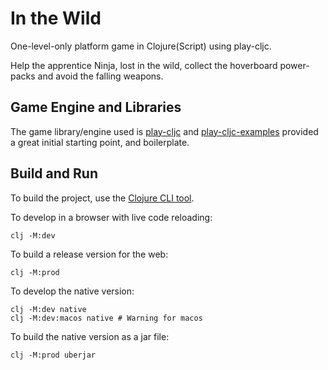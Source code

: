 # In the Wild

One-level-only platform game in Clojure(Script) using play-cljc.

Help the apprentice Ninja, lost in the wild, collect the hoverboard power-packs and avoid the falling weapons.

## Game Engine and Libraries

The game library/engine used is [play-cljc](https://github.com/oakes/play-cljc) and [play-cljc-examples](https://github.com/oakes/play-cljc-examples) provided a great initial starting point, and boilerplate.

## Build and Run

To build the project, use the [Clojure CLI tool](https://clojure.org/guides/deps_and_cli).


To develop in a browser with live code reloading:

```
clj -M:dev
```


To build a release version for the web:

```
clj -M:prod
```


To develop the native version:

```
clj -M:dev native
clj -M:dev:macos native # Warning for macos

```


To build the native version as a jar file:

```
clj -M:prod uberjar
```
